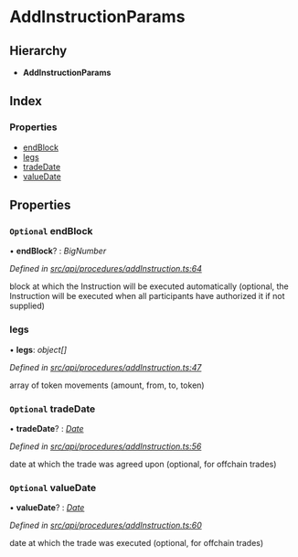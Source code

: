# AddInstructionParams

## Hierarchy

* **AddInstructionParams**

## Index

### Properties

* [endBlock](addinstructionparams.md#optional-endblock)
* [legs](addinstructionparams.md#legs)
* [tradeDate](addinstructionparams.md#optional-tradedate)
* [valueDate](addinstructionparams.md#optional-valuedate)

## Properties

### `Optional` endBlock

• **endBlock**? : _BigNumber_

_Defined in_ [_src/api/procedures/addInstruction.ts:64_](https://github.com/PolymathNetwork/polymesh-sdk/blob/7362b318/src/api/procedures/addInstruction.ts#L64)

block at which the Instruction will be executed automatically \(optional, the Instruction will be executed when all participants have authorized it if not supplied\)

### legs

• **legs**: _object\[\]_

_Defined in_ [_src/api/procedures/addInstruction.ts:47_](https://github.com/PolymathNetwork/polymesh-sdk/blob/7362b318/src/api/procedures/addInstruction.ts#L47)

array of token movements \(amount, from, to, token\)

### `Optional` tradeDate

• **tradeDate**? : [_Date_](../enums/transactionargumenttype.md#date)

_Defined in_ [_src/api/procedures/addInstruction.ts:56_](https://github.com/PolymathNetwork/polymesh-sdk/blob/7362b318/src/api/procedures/addInstruction.ts#L56)

date at which the trade was agreed upon \(optional, for offchain trades\)

### `Optional` valueDate

• **valueDate**? : [_Date_](../enums/transactionargumenttype.md#date)

_Defined in_ [_src/api/procedures/addInstruction.ts:60_](https://github.com/PolymathNetwork/polymesh-sdk/blob/7362b318/src/api/procedures/addInstruction.ts#L60)

date at which the trade was executed \(optional, for offchain trades\)

